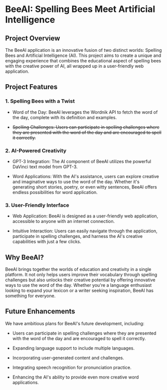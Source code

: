 # BeeAI: Spelling Bees Meet Artificial Intelligence
## Project Overview
The BeeAI application is an innovative fusion of two distinct worlds: Spelling Bees and Artificial Intelligence (AI). This project aims to create a unique and engaging experience that combines the educational aspect of spelling bees with the creative power of AI, all wrapped up in a user-friendly web application.

## Project Features

### 1. Spelling Bees with a Twist
  - Word of the Day: BeeAI leverages the Wordnik API to fetch the word of the day, complete with its definition and examples.

  - ~~Spelling Challenges: Users can participate in spelling challenges where they are presented with the word of the day and are encouraged to spell it correctly.~~


### 2. AI-Powered Creativity
  - GPT-3 Integration: The AI component of BeeAI utilizes the powerful DaVinci text model from GPT-3.

  - Word Applications: With the AI's assistance, users can explore creative and imaginative ways to use the word of the day. Whether it's generating short stories, poetry, or even witty sentences, BeeAI offers endless possibilities for word application.


### 3. User-Friendly Interface
  - Web Application: BeeAI is designed as a user-friendly web application, accessible to anyone with an internet connection.

  - Intuitive Interaction: Users can easily navigate through the application, participate in spelling challenges, and harness the AI's creative capabilities with just a few clicks.


## Why BeeAI?
BeeAI brings together the worlds of education and creativity in a single platform. It not only helps users improve their vocabulary through spelling challenges but also unlocks their creative potential by offering innovative ways to use the word of the day. Whether you're a language enthusiast looking to expand your lexicon or a writer seeking inspiration, BeeAI has something for everyone.

## Future Enhancements
We have ambitious plans for BeeAI's future development, including:

- Users can participate in spelling challenges where they are presented with the word of the day and are encouraged to spell it correctly.

- Expanding language support to include multiple languages.

- Incorporating user-generated content and challenges.

- Integrating speech recognition for pronunciation practice.

- Enhancing the AI's ability to provide even more creative word applications.
